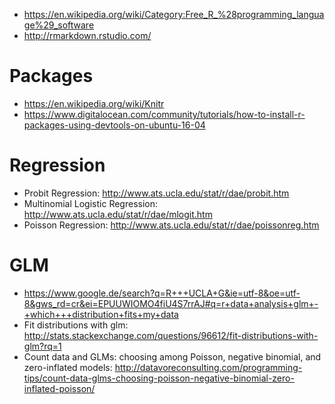 

+ https://en.wikipedia.org/wiki/Category:Free_R_%28programming_language%29_software
+ http://rmarkdown.rstudio.com/

# Packages
+ https://en.wikipedia.org/wiki/Knitr
+ https://www.digitalocean.com/community/tutorials/how-to-install-r-packages-using-devtools-on-ubuntu-16-04

# Regression
+ Probit Regression: http://www.ats.ucla.edu/stat/r/dae/probit.htm
+ Multinomial Logistic Regression: http://www.ats.ucla.edu/stat/r/dae/mlogit.htm
+ Poisson Regression: http://www.ats.ucla.edu/stat/r/dae/poissonreg.htm 

# GLM 
+ https://www.google.de/search?q=R+++UCLA+G&ie=utf-8&oe=utf-8&gws_rd=cr&ei=EPUUWIOMO4fiU4S7rrAJ#q=r+data+analysis+glm+-+which+++distribution+fits+my+data
+ Fit distributions with glm: http://stats.stackexchange.com/questions/96612/fit-distributions-with-glm?rq=1
+ Count data and GLMs: choosing among Poisson, negative binomial, and zero-inflated models: http://datavoreconsulting.com/programming-tips/count-data-glms-choosing-poisson-negative-binomial-zero-inflated-poisson/
